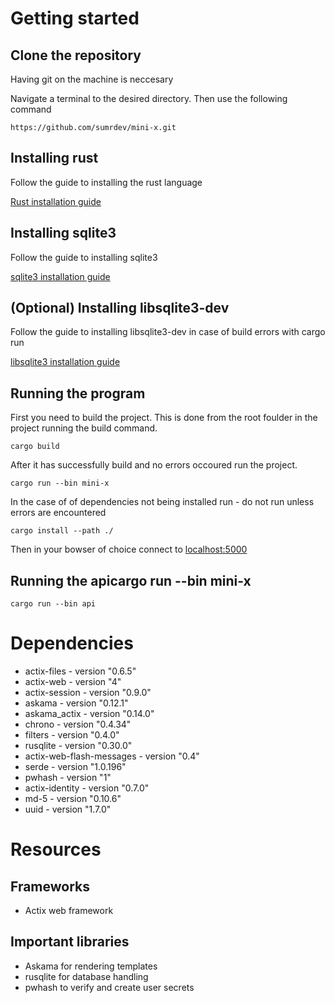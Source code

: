 # Getting started 
## Clone the repository
Having git on the machine is neccesary 

Navigate a terminal to the desired directory. Then use the following command 
```
https://github.com/sumrdev/mini-x.git
```

## Installing rust 
 Follow the guide to installing the rust language 


[Rust installation guide](https://www.rust-lang.org/learn/get-started)

## Installing sqlite3
Follow the guide to installing sqlite3

[sqlite3 installation guide](https://www.sqlitetutorial.net/download-install-sqlite/)

## (Optional) Installing libsqlite3-dev
Follow the guide to installing libsqlite3-dev in case of build errors with cargo run

[libsqlite3 installation guide](https://ubuntu.pkgs.org/20.04/ubuntu-main-amd64/libsqlite3-dev_3.31.1-4_amd64.deb.html)

## Running the program 
First you need to build the project. This is done from the root foulder in the project running the build command.
```
cargo build
```

After it has successfully build and no errors occoured run the project.
```
cargo run --bin mini-x
```
In the case of of dependencies not being installed run - do not run unless errors are encountered
```
cargo install --path ./
```
Then  in your bowser of choice connect to [localhost:5000](http://localhost:5000)

## Running the apicargo run --bin mini-x
```
cargo run --bin api
```

# Dependencies
- actix-files - version "0.6.5"
- actix-web - version "4"
- actix-session - version "0.9.0"
- askama - version "0.12.1"
- askama_actix - version "0.14.0"
- chrono - version "0.4.34"
- filters - version "0.4.0"
- rusqlite - version "0.30.0"
- actix-web-flash-messages - version  "0.4"
- serde - version "1.0.196"
- pwhash - version "1"
- actix-identity - version "0.7.0"
- md-5 - version "0.10.6"
- uuid - version "1.7.0"

# Resources 
## Frameworks 
- Actix web framework 

## Important libraries 
- Askama for rendering templates
- rusqlite for database handling
- pwhash to verify and create user secrets 